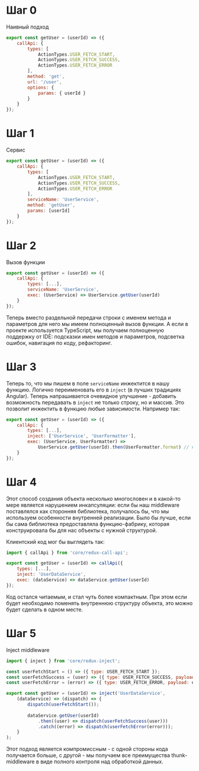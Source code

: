 # Шаг 0
Наивный подход
```javascript
export const getUser = (userId) => ({
    callApi: {
        types: [
            ActionTypes.USER_FETCH_START, 
            ActionTypes.USER_FETCH_SUCCESS, 
            ActionTypes.USER_FETCH_ERROR
        ],
        method: 'get',
        url: '/user',
        options: {
            params: { userId }
        }
    }
});
```

# Шаг 1
Сервис
```javascript
export const getUser = (userId) => ({
    callApi: {
        types: [
            ActionTypes.USER_FETCH_START, 
            ActionTypes.USER_FETCH_SUCCESS, 
            ActionTypes.USER_FETCH_ERROR
        ],
        serviceName: 'UserService',
        method: 'getUser',
        params: [userId]
    }
});
```

# Шаг 2
Вызов функции
```javascript
export const getUser = (userId) => ({
    callApi: {
        types: [...],
        serviceName: 'UserService',
        exec: (UserService) => UserService.getUser(userId)
    }
});
```

Теперь вместо раздельной передачи строки с именем метода и параметров для него мы имеем полноценный вызов функции. А если в проекте используется TypeScript, мы получаем полноценную поддержку от IDE: подсказки имен методов и параметров, подсветка ошибок, навигация по коду, рефакторинг.


# Шаг 3
Теперь то, что мы пишем в поле `serviceName` инжектится в нашу функцию. Логично переименовать его в `inject` (в лучших традициях Angular). Теперь напрашивается очевидное улучшение - добавить возможность передавать в `inject` не только строку, но и массив. Это позволит инжектить в функцию любые зависимости. Например так:
```javascript
export const getUser = (userId) => ({
    callApi: {
        types: [...],
        inject: ['UserService', 'UserFormatter'],
        exec: (UserService, UserFormatter) =>
            UserService.getUser(userId).then(UserFormatter.format) // но лучше это делать в самом UserService
    }
});
```


# Шаг 4
Этот способ создания объекта несколько многословен и в какой-то мере является нарушением инкапсуляции: если бы наш middleware поставлялся как сторонняя библиотека, получалось бы, что мы используем особенности внутренней реализации. Было бы лучше, если бы сама библиотека предоставляла функцию-фабрику, которая конструировала бы для нас объекты с нужной структурой.

Клиентский код мог бы выглядеть так:
```javascript
import { callApi } from 'core/redux-call-api';

export const getUser = (userId) => callApi({
    types: [...],
    inject: 'UserDataService',
    exec: (dataService) => dataService.getUser(userId)
});
```
Код остался читаемым, и стал чуть более компактным. При этом если будет необходимо поменять внутреннюю структуру объекта, это можно будет сделать в одном месте.


# Шаг 5
Inject middleware

```javascript
import { inject } from 'core/redux-inject';

const userFetchStart = () => ({ type: USER_FETCH_START });
const userFetchSuccess = (user) => ({ type: USER_FETCH_SUCCESS, payload: user });
const userFetchError = (error) => ({ type: USER_FETCH_ERROR, payload: error });

export const getUser = (userId) => inject('UserDataService',
    (dataService) => (dispatch) => {
        dispatch(userFetchStart());
        
        dataService.getUser(userId)
            .then((user) => dispatch(userFetchSuccess(user)))
            .catch((error) => dispatch(userFetchError(error)));
    }
);
```
Этот подход является компромиссным - с одной стороны кода получается больше, с другой - мы получаем все преимущества thunk-middleware в виде полного контроля над обработкой данных.
